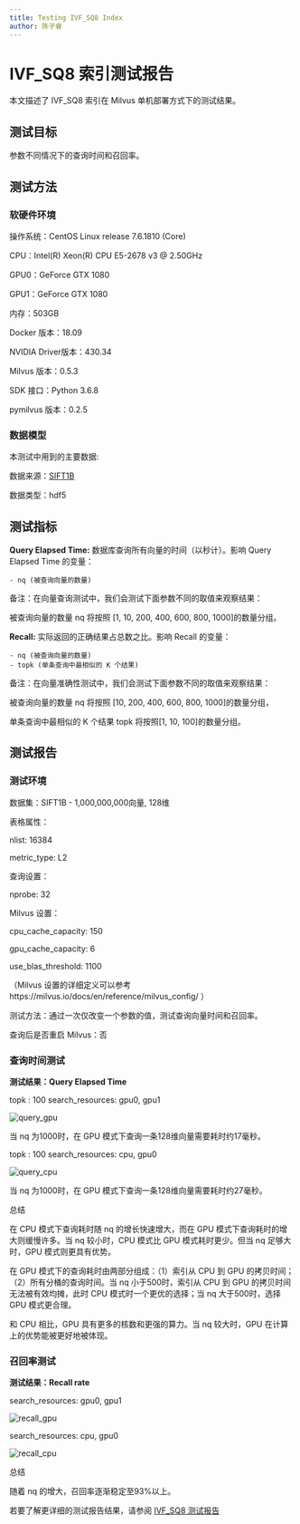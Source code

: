 ```yaml
---
title: Testing IVF_SQ8 Index 
author: 陈子睿
---
```


# IVF_SQ8 索引测试报告

本文描述了 IVF_SQ8 索引在 Milvus 单机部署方式下的测试结果。

## 测试目标

参数不同情况下的查询时间和召回率。

## 测试方法

### 软硬件环境

操作系统：CentOS Linux release 7.6.1810 (Core) 

CPU：Intel(R) Xeon(R) CPU E5-2678 v3 @ 2.50GHz

GPU0：GeForce GTX 1080

GPU1：GeForce GTX 1080

内存：503GB

Docker 版本：18.09

NVIDIA Driver版本：430.34

Milvus 版本：0.5.3

SDK 接口：Python 3.6.8

pymilvus 版本：0.2.5

### 数据模型

本测试中用到的主要数据:

数据来源：[SIFT1B](http://corpus-texmex.irisa.fr/)

数据类型：hdf5

## 测试指标

**Query Elapsed Time:** 数据库查询所有向量的时间（以秒计）。影响 Query Elapsed Time 的变量：

    - nq (被查询向量的数量)

备注：在向量查询测试中，我们会测试下面参数不同的取值来观察结果：

被查询向量的数量 nq 将按照 [1, 10, 200, 400, 600, 800, 1000]的数量分组。



**Recall:** 实际返回的正确结果占总数之比。影响 Recall 的变量：

    - nq (被查询向量的数量)
    - topk (单条查询中最相似的 K 个结果)

备注：在向量准确性测试中，我们会测试下面参数不同的取值来观察结果：

被查询向量的数量 nq 将按照 [10, 200, 400, 600, 800, 1000]的数量分组，

单条查询中最相似的 K 个结果 topk 将按照[1, 10, 100]的数量分组。

## 测试报告

### 测试环境

数据集：SIFT1B - 1,000,000,000向量, 128维

表格属性：

nlist: 16384

metric_type: L2

查询设置：

nprobe: 32

Milvus 设置：

cpu_cache_capacity: 150

gpu_cache_capacity: 6

use_blas_threshold: 1100


（Milvus 设置的详细定义可以参考https://milvus.io/docs/en/reference/milvus_config/ ）

测试方法：通过一次仅改变一个参数的值，测试查询向量时间和召回率。

查询后是否重启 Milvus：否

### 查询时间测试

**测试结果：Query Elapsed Time**

topk : 100
search_resources: gpu0, gpu1

![query_gpu](https://raw.githubusercontent.com/milvus-io/www.milvus.io/master/website/blog/assets/test_report/ivfsq8_query_time_gpu.png)

当 nq 为1000时，在 GPU 模式下查询一条128维向量需要耗时约17毫秒。

topk : 100
search_resources: cpu, gpu0

![query_cpu](https://raw.githubusercontent.com/milvus-io/www.milvus.io/master/website/blog/assets/test_report/ivfsq8_query_time_gpu.png)

当 nq 为1000时，在 GPU 模式下查询一条128维向量需要耗时约27毫秒。

总结

在 CPU 模式下查询耗时随 nq 的增长快速增大，而在 GPU 模式下查询耗时的增大则缓慢许多。当 nq 较小时，CPU 模式比 GPU 模式耗时更少。但当 nq 足够大时，GPU 模式则更具有优势。

在 GPU 模式下的查询耗时由两部分组成：（1）索引从 CPU 到 GPU 的拷贝时间；（2）所有分桶的查询时间。当 nq 小于500时，索引从 CPU 到 GPU 的拷贝时间无法被有效均摊，此时 CPU 模式时一个更优的选择；当 nq 大于500时，选择 GPU 模式更合理。

和 CPU 相比，GPU 具有更多的核数和更强的算力。当 nq 较大时，GPU 在计算上的优势能被更好地被体现。

### 召回率测试

**测试结果：Recall rate**

search_resources: gpu0, gpu1

![recall_gpu](https://raw.githubusercontent.com/milvus-io/www.milvus.io/master/website/blog/assets/test_report/ivfsq8_recall_gpu.png)

search_resources: cpu, gpu0

![recall_cpu](https://raw.githubusercontent.com/milvus-io/www.milvus.io/master/website/blog/assets/test_report/ivfsq8_recall_cpu.png)

总结

随着 nq 的增大，召回率逐渐稳定至93%以上。

若要了解更详细的测试报告结果，请参阅 [IVF_SQ8 测试报告](https://github.com/milvus-io/milvus/blob/0.6.0/docs/test_report/milvus_ivfsq8_test_report_detailed_version_cn.md )


